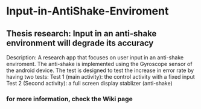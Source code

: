 # Input-in-AntiShake-Enviroment
## Thesis research: Input in an anti-shake environment will degrade its accuracy

Description: A research app that focuses on user input in an anti-shake enviroment.
The anti-shake is implemented using the Gyroscope sensor of the android device.
The test is designed to test the increase in error rate by having two tests:
  Test 1 (main activity): the control activity with a fixed input
  Test 2 (Second activity): a full screen display stablizer (anti-shake) 
  
  ### for more information, check the Wiki page


